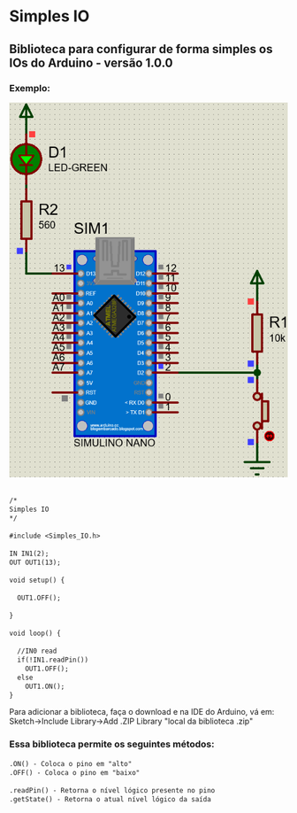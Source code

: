 # Simples IO

## Biblioteca para configurar de forma simples os IOs do Arduino - versão 1.0.0

### Exemplo:

![plot](examples/Ex01/Ex01.png)

```

/*
Simples IO
*/

#include <Simples_IO.h>

IN IN1(2);
OUT OUT1(13);

void setup() {

  OUT1.OFF();

}

void loop() {

  //IN0 read
  if(!IN1.readPin())
    OUT1.OFF();
  else
    OUT1.ON();            
}

```

Para adicionar a biblioteca, faça o download e na IDE do Arduino, vá em:
Sketch->Include Library->Add .ZIP Library "local da biblioteca .zip"

### Essa biblioteca permite os seguintes métodos:
```
.ON() - Coloca o pino em "alto"
.OFF() - Coloca o pino em "baixo"

.readPin() - Retorna o nível lógico presente no pino
.getState() - Retorna o atual nível lógico da saída
```
